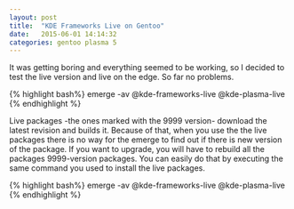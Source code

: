 ```yaml
---
layout: post
title:  "KDE Frameworks Live on Gentoo"
date:   2015-06-01 14:14:32
categories: gentoo plasma 5
---
```


It was getting boring and everything seemed to be working, so I decided to test the live version and live on the edge. So far no problems.

{% highlight bash%}
emerge -av @kde-frameworks-live @kde-plasma-live
{% endhighlight %}

Live packages -the ones marked with the 9999 version- download the latest revision and builds it. Because of that, when you use the the live packages there is no way for the emerge to find out if there is new version of the package. If you want to upgrade, you will have to rebuild all the packages 9999-version packages. You can easily do that by executing the same command you used to install the live packages.

{% highlight bash%}
emerge -av @kde-frameworks-live @kde-plasma-live
{% endhighlight %}
